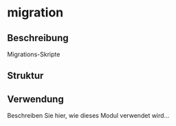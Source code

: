 ﻿# migration

## Beschreibung
Migrations-Skripte

## Struktur


## Verwendung
Beschreiben Sie hier, wie dieses Modul verwendet wird...
